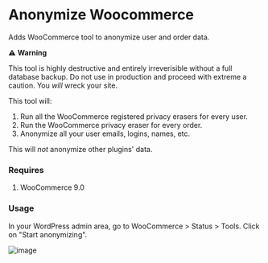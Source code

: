 # Anonymize Woocommerce
Adds WooCommerce tool to anonymize user and order data. 

⚠️ **Warning** 

This tool is highly destructive and entirely irreverisible without a full database backup. Do not use in production and proceed with extreme a caution. You _will_ wreck your site.

This tool will:

1. Run all the WooCommerce registered privacy erasers for every user.
2. Run the WooCommerce privacy eraser for every order.
3. Anonymize all your user emails, logins, names, etc.

This will _not_ anonymize other plugins' data.

### Requires
1. WooCommerce 9.0

### Usage

In your WordPress admin area, go to WooCommerce > Status > Tools. Click on "Start anonymizing".

![image](https://github.com/helgatheviking/anonymize-woocommerce/assets/507025/1e21bd01-1fbf-4c58-afb3-9acd79f8cdd6)
